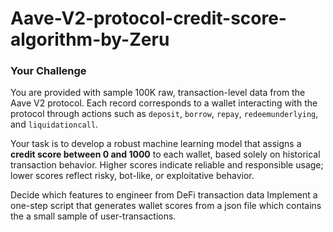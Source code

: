 # Aave-V2-protocol-credit-score-algorithm-by-Zeru

### Your Challenge

You are provided with sample 100K raw, transaction-level data from the Aave V2 protocol. Each record corresponds to a wallet interacting with the protocol through actions such as `deposit`, `borrow`, `repay`, `redeemunderlying`, and `liquidationcall`.

Your task is to develop a robust machine learning model that assigns a **credit score between 0 and 1000** to each wallet, based solely on historical transaction behavior. Higher scores indicate reliable and responsible usage; lower scores reflect risky, bot-like, or exploitative behavior.

Decide which features to engineer from DeFi transaction data
Implement a one-step script that generates wallet scores from a json file which contains the a small sample of user-transactions.
